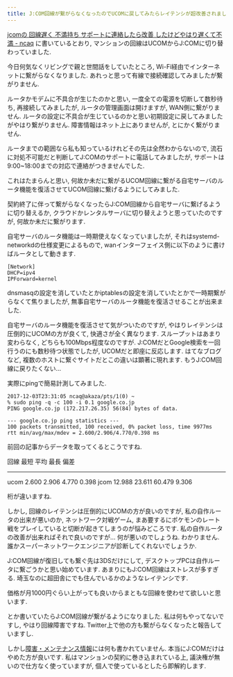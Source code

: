 ```yaml
---
title: J:COM回線が繋がらなくなったのでUCOMに戻してみたらレイテンシが超改善されました, しかし自作ルータは不安定なのでどうにかしたい
---
```


[jcomの 回線遅く 不満持ち サポートに連絡したら改善 したけどやはり遅くて不満 - ncaq](https://www.ncaq.net/2017/02/20/)
に書いているとおり,
マンションの回線はUCOMからJ:COMに切り替わっていました.

今日何気なくリビングで親と世間話をしていたところ,
Wi-Fi経由でインターネットに繋がらなくなりました.
あれっと思って有線で接続確認してみましたが繋がりません.

ルータかモデムに不具合が生じたのかと思い,
一度全ての電源を切断して数秒待ち,
再接続してみましたが,
ルータの管理画面は開けますが,
WAN側に繋がりません.
ルータの設定に不具合が生じているのかと思い初期設定に戻してみましたがやはり繋がりません.
障害情報はネット上にありませんが,
とにかく繋がりません.

ルータまでの範囲なら私も知っているけれどその先は全然わからないので,
流石に対処不可能だと判断してJ:COMのサポートに電話してみましたが,
サポートは9:00~18:00までの対応で連絡がつきませんでした.

これはたまらんと思い,
何故か未だに繋がるUCOM回線に繋がる自宅サーバのルータ機能を復活させてUCOM回線に繋げるようにしてみました.

契約終了に伴って繋がらなくなったらJ:COM回線から自宅サーバに繋げるように切り替えるか,
クラウドかレンタルサーバに切り替えようと思っていたのですが,
何故か未だに繋がります.

自宅サーバのルータ機能は一時期使えなくなっていましたが,
それはsystemd-networkdの仕様変更によるもので,
wanインターフェイス側に以下のように書けばルータとして動きます.

~~~
[Network]
DHCP=ipv4
IPForward=kernel
~~~

dnsmasqの設定を消していたとかiptablesの設定を消していたとかで一時期繋がらなくて焦りましたが,
無事自宅サーバのルータ機能を復活させることが出来ました.

自宅サーバのルータ機能を復活させて気がついたのですが,
やはりレイテンシは圧倒的にUCOMの方が良くて,
快適さが全く異なります.
スループットはあまり変わらなく,
どちらも100Mbps程度なのですが.
J:COMだとGoogle検索を一回行うのにも数秒待つ状態でしたが,
UCOMだと即座に反応します.
はてなブログなど,
複数のホストに繋ぐサイトだとこの違いは顕著に現れます.
もうJ:COM回線に戻りたくない…

実際にpingで簡易計測してみました.

~~~text
2017-12-03T23:31:05 ncaq@akaza/pts/1(0) ~
% sudo ping -q -c 100 -i 0.1 google.co.jp
PING google.co.jp (172.217.26.35) 56(84) bytes of data.

--- google.co.jp ping statistics ---
100 packets transmitted, 100 received, 0% packet loss, time 9977ms
rtt min/avg/max/mdev = 2.600/2.906/4.770/0.398 ms
~~~

前回の記事からデータを取ってくるとこうですね.

回線 最短   平均   最長   偏差
---- ------ ------ ------ ------
ucom  2.600  2.906  4.770 0.398
jcom 12.988 23.611 60.479 9.306

桁が違いますね.

しかし,
回線のレイテンシは圧倒的にUCOMの方が良いのですが,
私の自作ルータの出来が悪いのか,
ネットワーク対戦ゲーム,
まあ要するにポケモンのレート戦をプレイしていると切断が起きてしまうのが悩みどころです.
私の自作ルータの改善が出来ればそれで良いのですが…
何が悪いのでしょうね.
わかりません.
誰かスーパーネットワークエンジニアが診断してくれないでしょうか.

J:COM回線が復旧しても繋ぐ先は3DSだけにして,
デスクトップPCは自作ルータに繋ごうかと思い始めています.
あまりにもJ:COM回線はストレスが多すぎる.
埼玉なのに超田舎にでも住んでいるかのようなレイテンシです.

価格が月1000円ぐらい上がっても良いからまともな回線を使わせて欲しいと思います.

とか書いていたらJ:COM回線が繋がるようになりました.
私は何もやってないですし,
やはり回線障害ですね.
Twitter上で他の方も繋がらなくなったと報告していますし.

しかし[障害・メンテナンス情報](https://information.myjcom.jp/maintenance_outage/)には何も書かれていません.
本当にJ:COMだけはやめた方が良いです.
私はマンションの契約に巻き込まれている上,
議決権が無いので仕方なく使っていますが,
個人で使っているとしたら即解約します.

